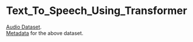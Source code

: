 # Text_To_Speech_Using_Transformer
[Audio Dataset](https://www.kaggle.com/datasets/mathurinache/the-lj-speech-dataset).<br>
[Metadata](https://www.kaggle.com/datasets/tttzof351/ljspeech-meta) for the above dataset.
